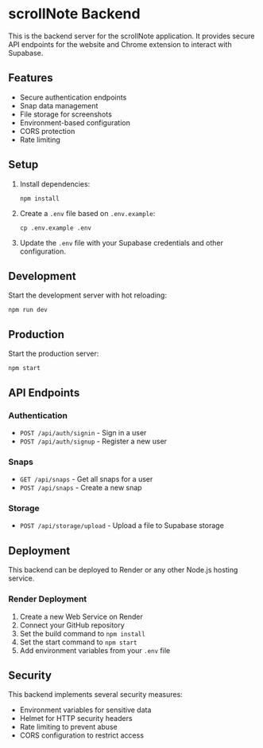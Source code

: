 # scrollNote Backend

This is the backend server for the scrollNote application. It provides secure API endpoints for the website and Chrome extension to interact with Supabase.

## Features

- Secure authentication endpoints
- Snap data management
- File storage for screenshots
- Environment-based configuration
- CORS protection
- Rate limiting

## Setup

1. Install dependencies:
   ```
   npm install
   ```

2. Create a `.env` file based on `.env.example`:
   ```
   cp .env.example .env
   ```

3. Update the `.env` file with your Supabase credentials and other configuration.

## Development

Start the development server with hot reloading:

```
npm run dev
```

## Production

Start the production server:

```
npm start
```

## API Endpoints

### Authentication

- `POST /api/auth/signin` - Sign in a user
- `POST /api/auth/signup` - Register a new user

### Snaps

- `GET /api/snaps` - Get all snaps for a user
- `POST /api/snaps` - Create a new snap

### Storage

- `POST /api/storage/upload` - Upload a file to Supabase storage

## Deployment

This backend can be deployed to Render or any other Node.js hosting service.

### Render Deployment

1. Create a new Web Service on Render
2. Connect your GitHub repository
3. Set the build command to `npm install`
4. Set the start command to `npm start`
5. Add environment variables from your `.env` file

## Security

This backend implements several security measures:

- Environment variables for sensitive data
- Helmet for HTTP security headers
- Rate limiting to prevent abuse
- CORS configuration to restrict access